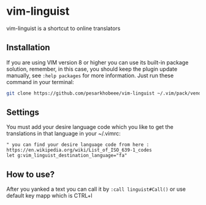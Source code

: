 # vim-linguist
vim-linguist is a shortcut to online translators 


## Installation

If you are using VIM version 8 or higher you can use its built-in package solution, remember, in this case, you should keep the plugin update manually, see `:help packages` for more information. Just run these command in your terminal:

```bash
git clone https://github.com/pesarkhobeee/vim-linguist ~/.vim/pack/vendor/start/vim-linguist
```

## Settings

You must add your desire language code which you like to get the translations in that language in your ~/.vimrc:

```vim
" you can find your desire language code from here : https://en.wikipedia.org/wiki/List_of_ISO_639-1_codes
let g:vim_linguist_destination_language="fa"
```

## How to use?

After you yanked a text you can call it by `:call linguist#Call()` or use default key mapp which is CTRL+l
